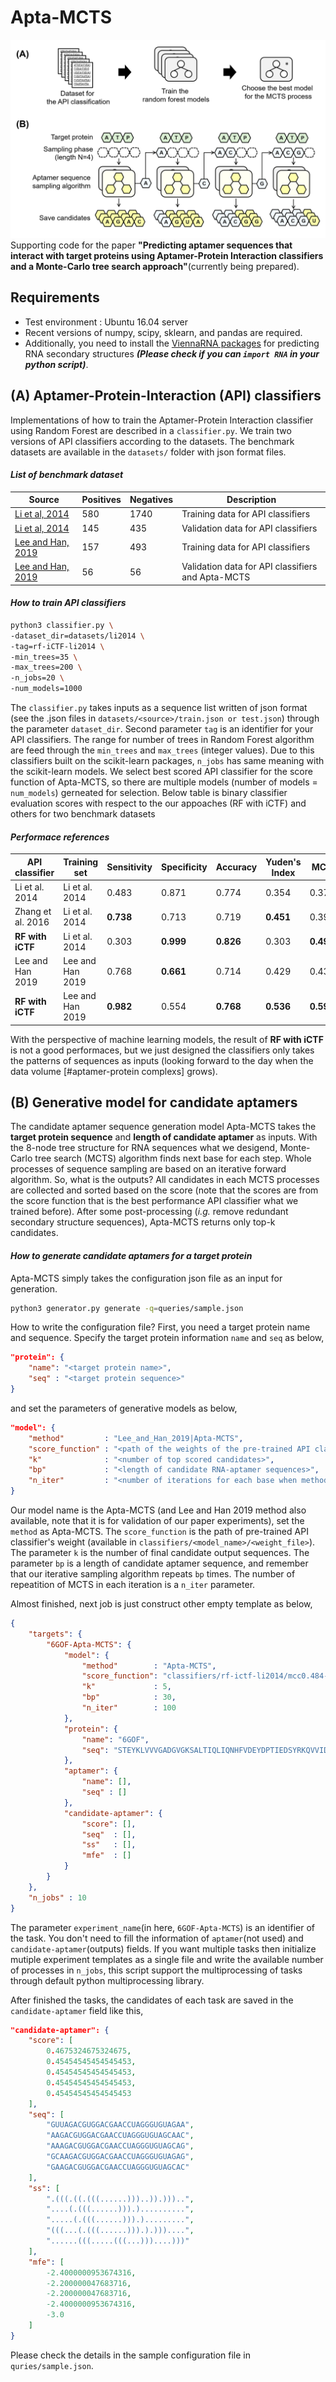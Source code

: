 # Apta-MCTS 
![](https://github.com/leekh7411/Apta-MCTS/blob/master/figs/overview.png?raw=true)
Supporting code for the paper **"Predicting aptamer sequences that interact with target proteins using Aptamer-Protein Interaction classifiers and a Monte-Carlo tree search approach"**(currently being prepared).

## Requirements
- Test environment : Ubuntu 16.04 server
- Recent versions of numpy, scipy, sklearn, and pandas are required. 
- Additionally, you need to install the [ViennaRNA packages](https://github.com/ViennaRNA/ViennaRNA) for predicting RNA secondary structures ***(Please check if you can `import RNA` in your python script)***.

## **(A)** Aptamer-Protein-Interaction (API) classifiers
Implementations of how to train the Aptamer-Protein Interaction classifier using Random Forest are described in a `classifier.py`. We train two versions of API classifiers according to the datasets. The benchmark datasets are available in the `datasets/` folder with json format files.
#### *List of benchmark dataset*
| Source | Positives | Negatives | Description |
|--|--|--|--|
| [Li et al, 2014](https://journals.plos.org/plosone/article?id=10.1371/journal.pone.0086729) | 580 | 1740 | Training data for API classifiers |
| [Li et al, 2014](https://journals.plos.org/plosone/article?id=10.1371/journal.pone.0086729) | 145 | 435 | Validation data for API classifiers |
| [Lee and Han, 2019](https://ieeexplore.ieee.org/document/8890705) | 157 | 493 | Training data for API classifiers |
| [Lee and Han, 2019](https://ieeexplore.ieee.org/document/8890705) | 56 | 56 | Validation data for API classifiers and Apta-MCTS |

#### *How to train API classifiers*
```sh
python3 classifier.py \
-dataset_dir=datasets/li2014 \
-tag=rf-iCTF-li2014 \
-min_trees=35 \
-max_trees=200 \
-n_jobs=20 \
-num_models=1000
```
The `classifier.py` takes inputs as a sequence list written of json format (see the .json files in `datasets/<source>/train.json or test.json`) through the parameter `dataset_dir`. Second parameter `tag` is an identifier for your API classifiers.  The range for number of trees in Random Forest algorithm are feed through the `min_trees` and `max_trees` (integer values). Due to this classifiers built on the scikit-learn packages, `n_jobs` has same meaning with the scikit-learn models. We select best scored API classifier for the score function of Apta-MCTS, so there are multiple models (number of models = `num_models`) gerneated for selection.  Below table is binary classifier evaluation scores with respect to the our appoaches (RF with iCTF) and others for two benchmark datasets 

#### *Performace references*
| API classifier    | Training set     | Sensitivity | Specificity | Accuracy | Yuden's Index | MCC   |
|-------------------|------------------|-------------|-------------|----------|---------------|-------|
| Li et al. 2014    | Li et al. 2014   | 0.483       | 0.871       | 0.774    | 0.354         | 0.372 |
| Zhang et al. 2016 | Li et al. 2014   | **0.738**       | 0.713       | 0.719    | **0.451**         | 0.398 |
| **RF with iCTF**      | Li et al. 2014   | 0.303       | **0.999**       | **0.826**    | 0.303         | **0.496** |
| Lee and Han 2019  | Lee and Han 2019 | 0.768       | **0.661**       | 0.714    | 0.429         | 0.431 |
| **RF with iCTF**      | Lee and Han 2019 | **0.982**       | 0.554       | **0.768**    | **0.536**         | **0.593** |

With the perspective of machine learning models, the result of **RF with iCTF** is not a good performaces, but we just designed the classifiers only takes the patterns of sequences as inputs (looking forward to the day when the data volume [#aptamer-protein complexs] grows). 

## **(B)** Generative model for candidate aptamers
The candidate aptamer sequence generation model Apta-MCTS takes the **target protein sequence** and **length of candidate aptamer** as inputs. With the 8-node tree structure for RNA sequences what we desigend, Monte-Carlo tree search (MCTS) algorithm finds next base for each step. Whole processes of sequence sampling are based on an iterative forward algorithm. So, what is the outputs? All candidates in each MCTS processes are collected and sorted based on the score (note that the scores are from the score function that is the best performance API classifier what we trained before). After some post-processing (*i.g.* remove redundant secondary structure sequences), Apta-MCTS returns only top-k candidates. 

#### *How to generate candidate aptamers for a target protein*
Apta-MCTS simply takes the configuration json file as an input for generation.
```sh
python3 generator.py generate -q=queries/sample.json
```
How to write the configuration file? First, you need a target protein name and sequence. Specify the target protein information `name` and `seq` as below,
```json
"protein": {
	"name": "<target protein name>",
	"seq" : "<target protein sequence>"
}
```
and set the parameters of generative models as below,
```json
"model": {
	"method"         : "Lee_and_Han_2019|Apta-MCTS",
	"score_function" : "<path of the weights of the pre-trained API classifer>",
	"k"              : "<number of top scored candidates>",
	"bp"             : "<length of candidate RNA-aptamer sequences>",
	"n_iter"         : "<number of iterations for each base when method is Apta-MCTS>"
}
```
Our model name is the Apta-MCTS (and Lee and Han 2019 method also available, note that it is for validation of our paper experiments), set the `method` as Apta-MCTS. The `score_function` is the path of pre-trained API classifier's weight (available in `classifiers/<model_name>/<weight_file>`). The parameter `k` is the number of final candidate output sequences. The parameter `bp` is a length of candidate aptamer sequence, and remember that our iterative sampling algorithm repeats `bp` times. The number of repeatition of MCTS in each iteration is a `n_iter` parameter.    

Almost finished, next job is just construct other empty template as below,
```json
{
    "targets": {
        "6GOF-Apta-MCTS": {
            "model": {
                "method"        : "Apta-MCTS",
                "score_function": "classifiers/rf-ictf-li2014/mcc0.484-ppv1.000-acc0.822-sn0.290-sp1.000-npv0.809-yd0.290-77trees",
                "k"             : 5,
                "bp"            : 30,
                "n_iter"        : 100
            },
            "protein": {
                "name": "6GOF",
                "seq": "STEYKLVVVGADGVGKSALTIQLIQNHFVDEYDPTIEDSYRKQVVIDGETCLLDILDTAGQEEYSAMRDQYMRTGEGFLCVFAINNTKSFEDIHHYREQIKRVKDSEDVPMVLVGNKCDLPSRTVDTKQAQDLARSYGIPFIETSAKTRQGVDDAFYTLVREIRKHKEKMSK"
            },
            "aptamer": {
                "name": [],
                "seq" : []
            },
            "candidate-aptamer": {
                "score": [],
                "seq"  : [],
                "ss"   : [],
                "mfe"  : []
            }
        }
    },
    "n_jobs" : 10
}
```
The parameter `experiment_name`(in here, `6GOF-Apta-MCTS`) is an identifier of the task. You don't need to fill the information of `aptamer`(not used) and `candidate-aptamer`(outputs) fields. If you want multiple tasks then initialize mutiple experiment templates as a single file and write the available number of processes in `n_jobs`, this script support the multiprocessing of tasks through default python multiprocessing library. 

After finished the tasks, the candidates of each task are saved in the `candidate-aptamer` field like this,
```json
"candidate-aptamer": {
    "score": [
        0.4675324675324675,
        0.45454545454545453,
        0.45454545454545453,
        0.45454545454545453,
        0.45454545454545453
    ],
    "seq": [
        "GUUAGACGUGGACGAACCUAGGGUGUAGAA",
        "AAGACGUGGACGAACCUAGGGUGUAGCAAC",
        "AAAGACGUGGACGAACCUAGGGUGUAGCAG",
        "GCAAGACGUGGACGAACCUAGGGUGUAGAG",
        "GAAGACGUGGACGAACCUAGGGUGUAGCAC"
    ],
    "ss": [
        ".(((.((.(((......)))..)).)))..",
        "....(.(((......))).)..........",
        ".....(.(((......))).).........",
        "(((...(.(((......))).).)))....",
        "......(((.....(((...)))....)))"
    ],
    "mfe": [
        -2.4000000953674316,
        -2.200000047683716,
        -2.200000047683716,
        -2.4000000953674316,
        -3.0
    ]
}
```
Please check the details in the sample configuration file in `quries/sample.json`.

